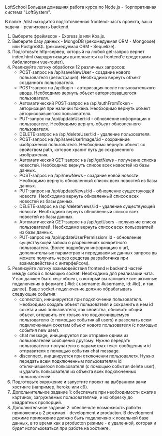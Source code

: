 LoftSchool
Большая домашняя работа курса по Node.js - Корпоративная система "LoftSystem".

В папке ./dist находится подготовленная frontend-часть проекта, ваша задача - реализовать backend.

1. Выберите фреймворк - Express.js или Koa.js.
2. Выберите базу данных - MongoDB (рекомедуемая ORM - Mongoose) или PostgreSQL (рекомедуемая ORM - Sequelize).
3. Подготовьте http-сервер, который на любой get-запрос вернет index.html (маршрутизация выполняется на frontend'e средствами бибилиотеки vue-router).
4. Реализуйте логику обработки 12 различных запросов:
    - POST-запрос на /api/saveNewUser - создание нового пользователя (регистрация). Необходимо вернуть объект созданного пользователя.
    - POST-запрос на /api/login - авторизация после пользователького ввода. Необходимо вернуть объект авторизовавшегося пользователя.
    - Автоматический POST-запрос на /api/authFromToken - авторизация при наличии токена. Необходимо вернуть объект авторизовавшегося пользователя.
    - PUT-запрос на /api/updateUser/:id - обновление информации о пользователе. Необходимо вернуть объект обновленного пользователя.
    - DELETE-запрос на /api/deleteUser/:id - удаление пользователя.
    - POST-запрос на /api/saveUserImage/:id - сохранение изображения пользователя. Необходимо вернуть объект со свойством path, которое хранит путь до сохраненного изображения.
    - Автоматический GET-запрос на /api/getNews - получение списка новостей. Необходимо вернуть список всех новостей из базы данных.
    - POST-запрос на /api/newNews - создание новой новости. Необходимо вернуть обновленный список всех новостей из базы данных.
    - PUT-запрос на /api/updateNews/:id - обновление существующей новости. Необходимо вернуть обновленный список всех новостей из базы данных.
    - DELETE-запрос на /api/deleteNews/:id - удаление существующей новости. Необходимо вернуть обновленный список всех новостей из базы данных.
    - Автоматический GET-запрос на /api/getUsers - получение списка пользователей. Необходимо вернуть список всех пользоватлей из базы данных.
    - PUT-запрос на /api/updateUserPermission/:id - обновление существующей записи о разрешениях конкретного пользователя.
(Более подробную информацию о url, дополнительных параметрах и передаваемых данных запроса вы можете получить через средства разработчика при взаимодействии с интерфейсом).
5. Реализуйте логику взаимодействия frontend и backend частей между собой с помощью socket. Необходимо для реализации чата. У вас далжен быть хеш-объект, в который вы запишите все активные подключения в формате { #id: { username: #username, id: #id}, и так далее}. Ваше socket-подключение должно обрабатывать следующие события: 
    - connection, инициируется при подключении пользователя. Необходимо создать объект пользователя и сохранить в нем id сокета и имя пользователя, как свойства, обновить общий объект, отправить его только что подключившемуся пользователю (с помощью события all users) и разослать всем подключенным сокетам объект нового пользователя (с помощью события new user).
    - chat message, инициируется при отправке одним из пользователей сообщения другому. Нужно передать пользователю-получателю в параметрах текст сообщения и id отправителя с помощью события chat message.
    - disconnect, инициируется при отключении пользовалетя. Нужно передать всем подключенным пользователям id отключившегося пользователя (с помощью события delete user), и удалить пользователя из объекта всех подключенных пользователей.
6. Подготовьте окружение и запустите проект на выбранном вами хостинге (например, heroku или c9).
7. Допольнительное задание 1: обеспечьте при необходимости сжатие картинок, загружаемых пользователями, и их обрезку до квадратных пропорций.
8. Дополнительное задание 2: обеспечьте возможность работы приложения в 2 режимах - development и producton. В development режиме приложение должно быть подключено к локальной базе данных, в то время как в producton режиме - к удаленной, которая и будет использоваться при работе на хостинге.